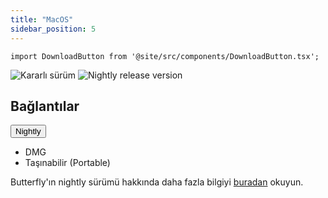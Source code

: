 ```yaml
---
title: "MacOS"
sidebar_position: 5
---
```


```mdx-code-block
import DownloadButton from '@site/src/components/DownloadButton.tsx';
```

![Kararlı sürüm](https://img.shields.io/badge/dynamic/yaml?color=c4840d&label=Stable&query=%24.version&url=https%3A%2F%2Fraw.githubusercontent.com%2FLinwoodDev%2Fbutterfly%2Fstable%2Fapp%2Fpubspec.yaml&style=for-the-badge) ![Nightly release version](https://img.shields.io/badge/dynamic/yaml?color=f7d28c&label=Nightly&query=%24.version&url=https%3A%2F%2Fraw.githubusercontent.com%2FLinwoodDev%2Fbutterfly%2Fnightly%2Fapp%2Fpubspec.yaml&style=for-the-badge)

## Bağlantılar

<div className="row margin-bottom--lg padding--sm">
<div className="dropdown dropdown--hoverable margin--sm">
  <button className="button button--outline button--info button--lg">Nightly</button>
  <ul className="dropdown__menu">
    <li>
      <DownloadButton className="dropdown__link" href="https://github.com/LinwoodDev/butterfly/releases/download/nightly/linwood-butterfly-macos.dmg">
        DMG
      </DownloadButton>
    </li>
    <li>
      <DownloadButton className="dropdown__link" href="https://github.com/LinwoodDev/butterfly/releases/download/nightly/linwood-butterfly-macos.zip">
        Taşınabilir (Portable)
      </DownloadButton>
    </li>
  </ul>
</div>
</div>

Butterfly'ın nightly sürümü hakkında daha fazla bilgiyi [buradan](/nightly) okuyun.
